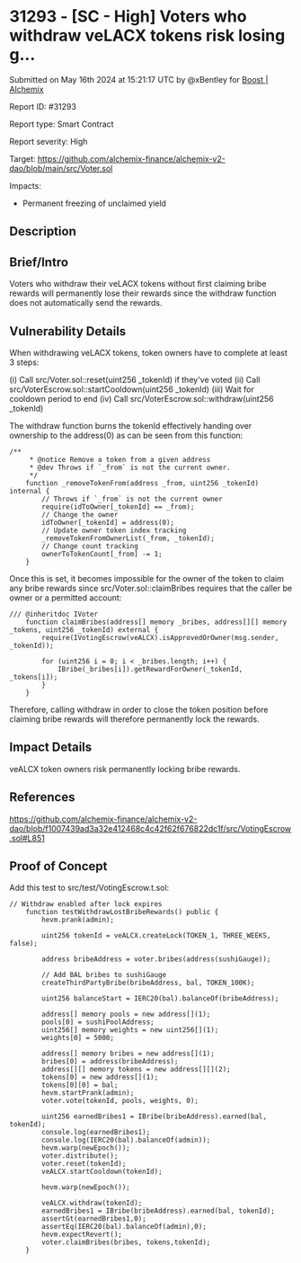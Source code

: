 # 31293 - \[SC - High] Voters who withdraw veLACX tokens risk losing g...

Submitted on May 16th 2024 at 15:21:17 UTC by @xBentley for [Boost | Alchemix](https://immunefi.com/bounty/alchemix-boost/)

Report ID: #31293

Report type: Smart Contract

Report severity: High

Target: https://github.com/alchemix-finance/alchemix-v2-dao/blob/main/src/Voter.sol

Impacts:

* Permanent freezing of unclaimed yield

## Description

## Brief/Intro

Voters who withdraw their veLACX tokens without first claiming bribe rewards will permanently lose their rewards since the withdraw function does not automatically send the rewards.

## Vulnerability Details

When withdrawing veLACX tokens, token owners have to complete at least 3 steps:

(i) Call src/Voter.sol::reset(uint256 \_tokenId) if they've voted (ii) Call src/VoterEscrow.sol::startCooldown(uint256 \_tokenId) (iii) Wait for cooldown period to end (iv) Call src/VoterEscrow.sol::withdraw(uint256 \_tokenId)

The withdraw function burns the tokenId effectively handing over ownership to the address(0) as can be seen from this function:

```solidity
/**
     * @notice Remove a token from a given address
     * @dev Throws if `_from` is not the current owner.
     */
    function _removeTokenFrom(address _from, uint256 _tokenId) internal {
        // Throws if `_from` is not the current owner
        require(idToOwner[_tokenId] == _from);
        // Change the owner
        idToOwner[_tokenId] = address(0);
        // Update owner token index tracking
        _removeTokenFromOwnerList(_from, _tokenId);
        // Change count tracking
        ownerToTokenCount[_from] -= 1;
    }
```

Once this is set, it becomes impossible for the owner of the token to claim any bribe rewards since src/Voter.sol::claimBribes requires that the caller be owner or a permitted account:

```solidity
/// @inheritdoc IVoter
    function claimBribes(address[] memory _bribes, address[][] memory _tokens, uint256 _tokenId) external {
        require(IVotingEscrow(veALCX).isApprovedOrOwner(msg.sender, _tokenId));

        for (uint256 i = 0; i < _bribes.length; i++) {
            IBribe(_bribes[i]).getRewardForOwner(_tokenId, _tokens[i]);
        }
    }
```

Therefore, calling withdraw in order to close the token position before claiming bribe rewards will therefore permanently lock the rewards.

## Impact Details

veALCX token owners risk permanently locking bribe rewards.

## References

https://github.com/alchemix-finance/alchemix-v2-dao/blob/f1007439ad3a32e412468c4c42f62f676822dc1f/src/VotingEscrow.sol#L851

## Proof of Concept

Add this test to src/test/VotingEscrow.t.sol:

```solidity
// Withdraw enabled after lock expires
    function testWithdrawLostBribeRewards() public {
        hevm.prank(admin);
        
        uint256 tokenId = veALCX.createLock(TOKEN_1, THREE_WEEKS, false);

        address bribeAddress = voter.bribes(address(sushiGauge));

        // Add BAL bribes to sushiGauge
        createThirdPartyBribe(bribeAddress, bal, TOKEN_100K);

        uint256 balanceStart = IERC20(bal).balanceOf(bribeAddress);

        address[] memory pools = new address[](1);
        pools[0] = sushiPoolAddress;
        uint256[] memory weights = new uint256[](1);
        weights[0] = 5000;

        address[] memory bribes = new address[](1);
        bribes[0] = address(bribeAddress);
        address[][] memory tokens = new address[][](2);
        tokens[0] = new address[](1);
        tokens[0][0] = bal;
        hevm.startPrank(admin);
        voter.vote(tokenId, pools, weights, 0);
        
        uint256 earnedBribes1 = IBribe(bribeAddress).earned(bal, tokenId);
        console.log(earnedBribes1);
        console.log(IERC20(bal).balanceOf(admin));
        hevm.warp(newEpoch());
        voter.distribute();
        voter.reset(tokenId);
        veALCX.startCooldown(tokenId);

        hevm.warp(newEpoch());

        veALCX.withdraw(tokenId);
        earnedBribes1 = IBribe(bribeAddress).earned(bal, tokenId);
        assertGt(earnedBribes1,0);
        assertEq(IERC20(bal).balanceOf(admin),0);
        hevm.expectRevert();
        voter.claimBribes(bribes, tokens,tokenId);
    }
```
